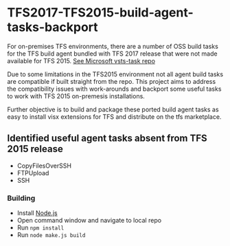 # TFS2017-TFS2015-build-agent-tasks-backport

For on-premises TFS environments, there are a number of OSS build tasks for the TFS build agent bundled with TFS 2017 release that were not made available for TFS 2015. [See Microsoft vsts-task repo](https://github.com/Microsoft/vsts-tasks)

Due to some limitations in the TFS2015 environment not all agent build tasks are compatible if built straight from the repo.  This project aims to address the compatibility issues with work-arounds and backport some useful tasks to work with TFS 2015 on-premesis installations.  

Further objective is to build and package these ported build agent tasks as easy to install visx extensions for TFS and distribute on the tfs marketplace.

## Identified useful agent tasks absent from TFS 2015 release
* CopyFilesOverSSH
* FTPUpload
* SSH

### Building
* Install [Node.js](http://nodejs.org)
* Open command window and navigate to local repo
* Run `npm install`
* Run `node make.js build`

